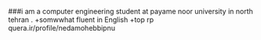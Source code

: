 ###i am a computer engineering student at payame noor university in north tehran .
+somwwhat fluent in English
+top rp
quera.ir/profile/nedamohebbipnu

